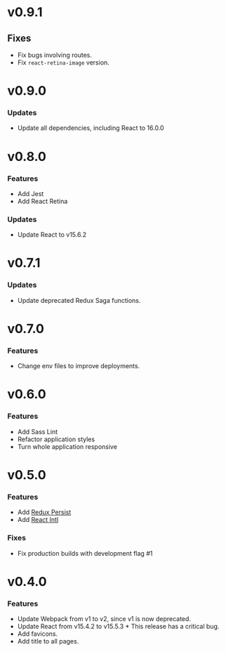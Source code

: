 # v0.9.1
## Fixes
- Fix bugs involving routes.
- Fix `react-retina-image` version.

# v0.9.0
### Updates
- Update all dependencies, including React to 16.0.0

# v0.8.0
### Features
- Add Jest
- Add React Retina

### Updates
- Update React to v15.6.2

# v0.7.1
### Updates
- Update deprecated Redux Saga functions.

# v0.7.0
### Features
- Change env files to improve deployments.

# v0.6.0
### Features
- Add Sass Lint
- Refactor application styles
- Turn whole application responsive

# v0.5.0
### Features
- Add [Redux Persist](https://github.com/rt2zz/redux-persist)
- Add [React Intl](https://github.com/yahoo/react-intl)

### Fixes
- Fix production builds with development flag #1 

# v0.4.0
### Features
- Update Webpack from v1 to v2, since v1 is now deprecated.
- Update React from v15.4.2 to v15.5.3 * This release has a critical bug.
- Add favicons.
- Add title to all pages.
